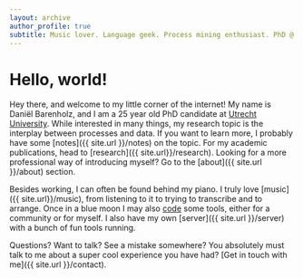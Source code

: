 ```yaml
---
layout: archive
author_profile: true
subtitle: Music lover. Language geek. Process mining enthusiast. PhD @ UU.
---
```


<h1> Hello, world!</h1>

Hey there, and welcome to my little corner of the internet!
My name is Daniël Barenholz, and I am a 25 year old PhD candidate at [Utrecht University](https://www.uu.nl/staff/dbarenholz).
While interested in many things, my research topic is the interplay between processes and data.
If you want to learn more, I probably have some [notes]({{ site.url }}/notes) on the topic.
For my academic publications, head to [research]({{ site.url}}/research).
Looking for a more professional way of introducing myself?
Go to the [about]({{ site.url }}/about) section.

Besides working, I can often be found behind my piano.
I truly love [music]({{ site.url}}/music), from listening to it to trying to transcribe and to arrange.
Once in a blue moon I may also [code](https://github.com/dbarenholz) some tools, either for a community or for myself.
I also have my own [server]({{ site.url }}/server) with a bunch of fun tools running.

Questions? Want to talk? See a mistake somewhere?
You absolutely must talk to me about a super cool experience you have had?
[Get in touch with me]({{ site.url }}/contact).
